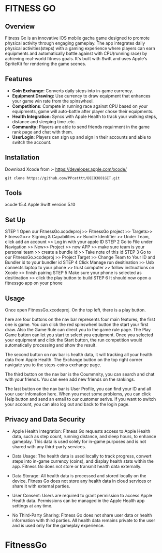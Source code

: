 # FITNESS GO
              
## Overview
Fitness Go is an innovative IOS mobile gacha game designed to promote physical activity through engaging gameplay. The app integrates daily physical activities(steps) with a gaming experience where players can earn equipments and automatically battle against with CPU(running race) by achieving real-world fitness goals. It's built with Swift and uses Apple's SpriteKit for rendering the game scenes.

## Features
- **Coin Exchange:** Converts daily steps into in-game currency.
- **Equipment Drawing:** Use currency to draw equipment that enhances your game win rate from the spinswheel.
- **Competitions:** Compete in running race against CPU based on your equipments, game will auto-battle after player chose their equipments.
- **Health Integration:** Syncs with Apple Health to track your walking steps, distance and sleeping time .etc.
- **Community:** Players are able to send friends requirment in the game rank page and chat with them.
- **UserLogin:** Players can sign up and sign in their accounts and able to switch the account. 

## Installation
Download Xcode from :- https://developer.apple.com/xcode/

```
git clone https://github.com/PPcatttt/DECO3801GIT.git
```

## Tools
xcode 15.4
Apple Swift version 5.10 

## Set Up
STEP 1 Open our FitnessGo.xcodeproj >> FitnessGo project >> Targets>> FitnessGo>> Signing & Capabilities >> Bundle Identifier >> Under Team, click add an account >> Log in with your apple ID 
STEP 2 Go to File under Navigation >> New>> Project >> new APP >> make sure team is your personal team >> create a bundle id >> Take note of this id 
STEP 3 Go to our FitnessGo.xcodeproj >> Project Target >> Change Team to Your ID and Bundler id to your bundler id
STEP 4 Click Manage run desitination >> Usb connects laptop to your phone >> trust computer >> 
    follow instructions on Xcode >> finish pairing 
STEP 5 Make sure your phone is selected as desitination >> click the play button to build
STEP 6 It should now open a fitnessgo app on your phone


## Usage
Once open FitnessGo.xcodeproj. On the top left, there is a play button. 

here are four buttons on the nav bar represents four main features, the first one is game. You can click the red spinswheel button the start your first draw. Also the Game Rule can direct you to the game rule page. The Play Game button can let you start to select you equipment. Once you selected your equipment and click the Start button, the run competition would automatically processing and show the result.

The second button on nav bar is health data, it will tracking all your health data from Apple Health. The Exchange button on the top right corner navigate you to the steps-coins exchange page.

The third button on the nav bar is the Coummnity, you can search and chat with your friends. You can even add new friends on the rankings.

The last button on the nav bar is User Profile, you can find your ID and all your user infomation here. When you meet some problems, you can click Help button and send an email to our customer serive. If you want to switch your account, you can also log out and back to the login page.

## Privacy and Data Security

- Apple Health Integration: Fitness Go requests access to Apple Health data, such as step count, running distance, and sleep hours, to enhance gameplay. This data is used solely for in-game purposes and is not shared with any third-party services.

- Data Usage: The health data is used locally to track progress, convert steps into in-game currency (coins), and display health stats within the app. Fitness Go does not store or transmit health data externally.

- Data Storage: All health data is processed and stored locally on the device. Fitness Go does not store any health data in cloud services or share it with external parties.

- User Consent: Users are required to grant permission to access Apple Health data. Permissions can be managed in the Apple Health app settings at any time.

- No Third-Party Sharing: Fitness Go does not share user data or health information with third parties. All health data remains private to the user and is used only for the gameplay experience.






# FitnessGo
